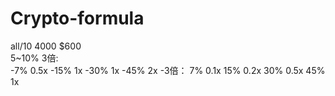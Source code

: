 # Crypto-formula
all/10  4000  $600  
5~10% 
3倍:          
-7% 0.5x
-15% 1x
-30% 1x
-45% 2x
-3倍：
7% 0.1x
15% 0.2x
30% 0.5x
45% 1x


